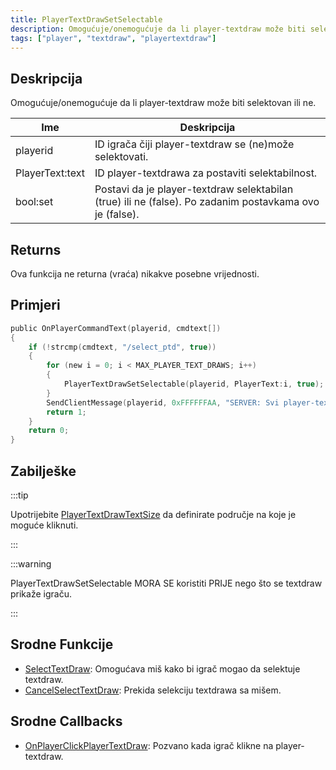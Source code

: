 ```yaml
---
title: PlayerTextDrawSetSelectable
description: Omogućuje/onemogućuje da li player-textdraw može biti selektovan ili ne.
tags: ["player", "textdraw", "playertextdraw"]
---
```


## Deskripcija

Omogućuje/onemogućuje da li player-textdraw može biti selektovan ili ne.

| Ime             | Deskripcija                                                                                             |
|-----------------|---------------------------------------------------------------------------------------------------------|
| playerid        | ID igrača čiji player-textdraw se (ne)može selektovati.                                                 |
| PlayerText:text | ID player-textdrawa za postaviti selektabilnost.                                                        |
| bool:set        | Postavi da je player-textdraw selektabilan (true) ili ne (false). Po zadanim postavkama ovo je (false). |

## Returns

Ova funkcija ne returna (vraća) nikakve posebne vrijednosti.

## Primjeri

```c
public OnPlayerCommandText(playerid, cmdtext[])
{
    if (!strcmp(cmdtext, "/select_ptd", true))
    {
        for (new i = 0; i < MAX_PLAYER_TEXT_DRAWS; i++)
        {
            PlayerTextDrawSetSelectable(playerid, PlayerText:i, true);
        }
        SendClientMessage(playerid, 0xFFFFFFAA, "SERVER: Svi player-textdraws se sada mogu selektovati!");
        return 1;
    }
    return 0;
}
```

## Zabilješke

:::tip

Upotrijebite [PlayerTextDrawTextSize](PlayerTextDrawTextSize) da definirate područje na koje je moguće kliknuti.

:::

:::warning

PlayerTextDrawSetSelectable MORA SE koristiti PRIJE nego što se textdraw prikaže igraču.

:::

## Srodne Funkcije

- [SelectTextDraw](SelectTextDraw): Omogućava miš kako bi igrač mogao da selektuje textdraw.
- [CancelSelectTextDraw](CancelSelectTextDraw): Prekida selekciju textdrawa sa mišem.

## Srodne Callbacks

- [OnPlayerClickPlayerTextDraw](../callbacks/OnPlayerClickPlayerTextDraw): Pozvano kada igrač klikne na player-textdraw.
